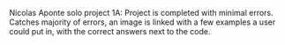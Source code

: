 Nicolas Aponte solo project 1A: 
Project is completed with minimal errors. Catches majority of errors, an image is linked with a few examples a user could put in, with the correct answers next to the code. 

